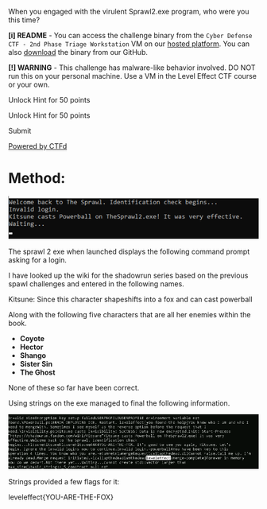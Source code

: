 When you engaged with the virulent Sprawl2.exe program, who were you this time?

**[i] README** - You can access the challenge binary from the `Cyber Defense CTF - 2nd Phase Triage Workstation` VM on our [hosted platform](https://training.leveleffect.com/courses/2a4dccb7-3d5b-4312-816e-ef3728d25b67). You can also [download](https://github.com/Level-Effect/CyberDefenseCTF-Public/raw/main/Challenges/2024/The%20Sprawl2/theSprawl2.zip) the binary from our GitHub.

**[!] WARNING** - This challenge has malware-like behavior involved. DO NOT run this on your personal machine. Use a VM in the Level Effect CTF course or your own.

Unlock Hint for 50 points

Unlock Hint for 50 points

Submit

[Powered by CTFd](https://ctfd.io/)

# Method:

![Sprawl 2 program.png](Sprawl%202%20program.png)


The sprawl 2 exe when launched displays the following command prompt asking for a login.

I have looked up the wiki for the shadowrun series based on the previous spawl challenges and entered in the following names.

Kitsune: Since this character shapeshifts into a fox and can cast powerball

Along with the following five characters that are all her enemies within the book.

- **Coyote**
- **Hector**
- **Shango**
- **Sister Sin**
- **The Ghost**

None of these so far have been correct.

Using strings on the exe managed to final the following information.

![Strings spawl part 1.png](Strings%20spawl%20part%201.png)

Strings provided a few flags for it:

leveleffect{YOU-ARE-THE-FOX}